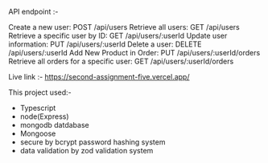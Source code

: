 API endpoint :-

Create a new user: POST /api/users
Retrieve all users: GET /api/users
Retrieve a specific user by ID: GET /api/users/:userId
Update user information: PUT /api/users/:userId
Delete a user: DELETE /api/users/:userId
Add New Product in Order: PUT /api/users/:userId/orders
Retrieve all orders for a specific user: GET /api/users/:userId/orders

Live link :- https://second-assignment-five.vercel.app/


This project used:-

* Typescript
* node(Express)
* mongodb datdabase
* Mongoose
* secure by bcrypt password hashing system
* data validation by zod validation system

